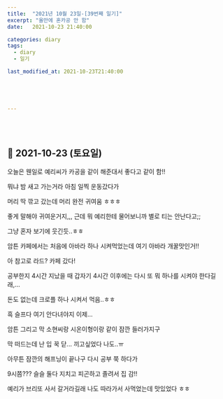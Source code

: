 ```yaml
---
title:  "2021년 10월 23일-[39번째 일기]"
excerpt: "올만에 혼카공 안 함"
date:   2021-10-23 21:40:00 

categories: diary
tags:
  - diary
  - 일기

last_modified_at: 2021-10-23T21:40:00





---
```


<br/>

<br/>

## 🧾 2021-10-23 (토요일)

오늘은 웬일로 예리씨가 카공을 같이 해준대서 좋다고 같이 함!!

뭐냐 밤 새고 가는거라 아침 일찍 운동갔다가

머리 딱 깎고 갔는데 머리 완전 귀여움 ㅎㅎㅎ

좋게 말해야 귀여운거지,,, 근데 뭐 예리한테 물어보니까 별로 티는 안난다고;;

그냥 혼자 보기에 웃긴듯..ㅎㅎ

암튼 카페에서는 처음에 아바라 하나 시켜먹었는데 여기 아바라 개꿀맛인거!!

아 참고로 라드? 카페 갔다!

공부한지 4시간 지났을 때 갑자기 4시간 이후에는 다시 또 뭐 하나를 시켜야 한다길래,...

돈도 없는데 크로플 하나 시켜서 먹음..ㅎㅎ

흑 슬프다 여기 안다녀야지 이제...

암튼 그리고 막 소현씨랑 시온이형이랑 같이 잠깐 들러가지구

막 떠드는데 난 입 꾹 닫... 끼고싶었다 나도..ㅠ

아무튼 잠깐의 해프닝이 끝나구 다시 공부 쭉 하다가

9시쯤??? 슬슬 둘다 지치고 피곤하고 졸려서 집 감!!

예리가 브리또 사서 갈거라길래 나도 따라가서 사먹었는데 맛있었다 ㅎㅎ